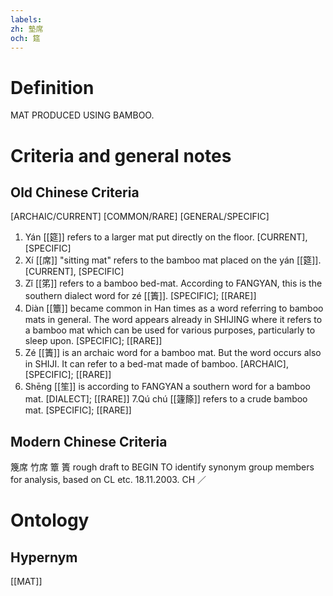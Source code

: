 ```yaml
---
labels: 
zh: 墊席
och: 筵
---
```


# Definition
MAT PRODUCED USING BAMBOO.
# Criteria and general notes
## Old Chinese Criteria
[ARCHAIC/CURRENT]
[COMMON/RARE]
[GENERAL/SPECIFIC]
1. Yán [[筵]] refers to a larger mat put directly on the floor.
[CURRENT], [SPECIFIC]
2. Xí [[席]] "sitting mat" refers to the bamboo mat placed on the yán [[筵]].
[CURRENT], [SPECIFIC]
3. Zǐ [[笫]] refers to a bamboo bed-mat. According to FANGYAN, this is the southern dialect word for zé [[簀]].
[SPECIFIC]; [[RARE]]
4. Diàn [[簟]] became common in Han times as a word referring to bamboo mats in general. The word appears already in SHIJING where it refers to a bamboo mat which can be used for various purposes, particularly to sleep upon.
[SPECIFIC]; [[RARE]]
5. Zé [[簀]] is an archaic word for a bamboo mat. But the word occurs also in SHIJI. It can refer to a bed-mat made of bamboo.
[ARCHAIC], [SPECIFIC]; [[RARE]]
6. Shēng [[笙]] is according to FANGYAN a southern word for a bamboo mat.
[DIALECT]; [[RARE]]
7.Qú chú [[籧篨]] refers to a crude bamboo mat.
[SPECIFIC]; [[RARE]]
## Modern Chinese Criteria
篾席
竹席
簟
簣
rough draft to BEGIN TO identify synonym group members for analysis, based on CL etc. 18.11.2003. CH ／
# Ontology

## Hypernym
[[MAT]]
